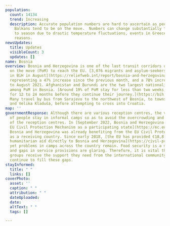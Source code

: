 ```yaml
---
population:
  count: 14134
  trend: Increasing
  description: Accurate population numbers are hard to ascertain as people in The
    Balkans tend to be on the move.  Numbers can change substantially from season
    to season due to drastic temperature fluctuations, events in Greece, and other
    reasons.
newsUpdates:
  title: Updates
  visibleCount: 3
  updates: []
name: Bosnia
overview: Bosnia and Herzegovina is one of the last transit corridors used by people
  on the move (PoM) to reach the EU. [3,076 migrants and asylum-seekers arrived irregularly
  in BiH in August](https://reliefweb.int/report/bosnia-and-herzegovina/bosnia-and-herzegovina-operational-update-august-2022),
  representing a 47% increase since the previous month, and a 78% increase compared
  to August 2021. Afghanistan and Burundi are the two largest nationalities represented
  among PoM in Bosnia. [Around 19% of PoM stay for less than two weeks, and 4% stay
  for 12 to 24 months before they continue their journey.](https://bih.iom.int/sites/g/files/tmzbdl1076/files/documents/dtm_bih_14-round_report_21_07_2022_eng.pdf)
  Many travel by bus from Sarajevo to the northwest of Bosnia, to towns like Bihać
  and Velika Kladuša, before attempting to cross into Croatia.
map: ''
governmentResponse: Although there are various reception centres, the vast majority
  of people stay in informal camps so as to avoid the overcrowding and inhumane conditions
  of the reception centres. In [September 2022, Bosnia and Herzegovina joined the
  EU Civil Protection Mechanism as a participating state](https://ec.europa.eu/commission/presscorner/detail/en/IP_22_5343).
  Bosnia and Herzegovina was already benefiting from the EU Civil Protection Mechanism
  as a receiving country. Since early 2018, [the EU has provided €18,8 million in
  humanitarian aid directly to Bosnia and Herzegovina](https://civil-protection-humanitarian-aid.ec.europa.eu/where/europe/bosnia-and-herzegovina_en),
  yet problems in camps across the country remain. Food security is a major concern,
  and gaps in service provisions are glaring. Therefore, it is vital that grassroots
  groups receive the support they need from the international community in order to
  continue to fill these gaps.
stayInformed:
  title: " "
  links: []
coverPhoto:
  asset: ''
  caption: " "
  attribution: " "
  dateUploaded: 
  date: 
  altText: " "
  tags: []

---
```

